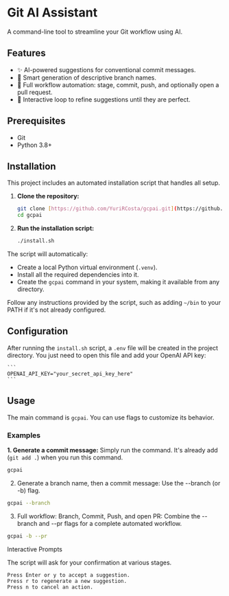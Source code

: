 # Git AI Assistant

A command-line tool to streamline your Git workflow using AI.

## Features

- ✨ AI-powered suggestions for conventional commit messages.
- 🌿 Smart generation of descriptive branch names.
- 🚀 Full workflow automation: stage, commit, push, and optionally open a pull request.
- 💬 Interactive loop to refine suggestions until they are perfect.

## Prerequisites

- Git
- Python 3.8+

## Installation

This project includes an automated installation script that handles all setup.

1. **Clone the repository:**

   ```bash
   git clone [https://github.com/YuriRCosta/gcpai.git](https://github.com/YuriRCosta/gcpai.git)
   cd gcpai
   ```

2. **Run the installation script:**

   ```bash
   ./install.sh
   ```

The script will automatically:

- Create a local Python virtual environment (`.venv`).
- Install all the required dependencies into it.
- Create the `gcpai` command in your system, making it available from any directory.

Follow any instructions provided by the script, such as adding `~/bin` to your PATH if it's not already configured.

## Configuration

After running the `install.sh` script, a `.env` file will be created in the project directory. You just need to open this file and add your OpenAI API key:

    ```
    OPENAI_API_KEY="your_secret_api_key_here"
    ```

## Usage

The main command is `gcpai`. You can use flags to customize its behavior.

### Examples

**1. Generate a commit message:**
Simply run the command. It's already add (`git add .`) when you run this command.

```bash
gcpai
```

2. Generate a branch name, then a commit message:
   Use the --branch (or -b) flag.

```bash
gcpai --branch
```

3. Full workflow: Branch, Commit, Push, and open PR:
   Combine the --branch and --pr flags for a complete automated workflow.

```bash
gcpai -b --pr
```

Interactive Prompts

The script will ask for your confirmation at various stages.

    Press Enter or y to accept a suggestion.
    Press r to regenerate a new suggestion.
    Press n to cancel an action.
